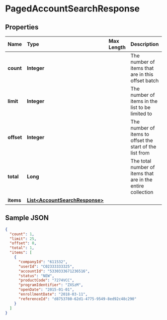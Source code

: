 # PagedAccountSearchResponse

## Properties <a name="properties"></a>

| Name | Type | Max Length | Description | Notes |
| :--- | :--- | :--------- | :---------- | :---- |
| **count** | **Integer** | | The number of items that are in this offset batch | [optional] |
| **limit** | **Integer** | | The number of items in the list to be limited to | [optional] |
| **offset** | **Integer** | | The number of items to offset the start of the list from | [optional] |
| **total** | **Long** | | The total number of items that are in the entire collection | [optional] |
| **items** | [**List&lt;AccountSearchResponse&gt;**](AccountSearchResponse.md) | | | [optional] |

## Sample JSON

```json
{
  "count": 1,
  "limit": 25,
  "offset": 0,
  "total": 1,
  "items": [
    {
      "companyId": "611532",
      "userId": "C02333333325",
      "accountId": "5330333671236516",
      "status": "NEW",
      "productCode": "7274VCC",
      "programIdentifier": "ZXSzM",
      "openDate": "2015-01-01",
      "enrollmentDate": "2018-03-11",
      "referenceId": "d8753780-62d1-4775-9549-8ed92c48c290"
    }
  ]
}
```
